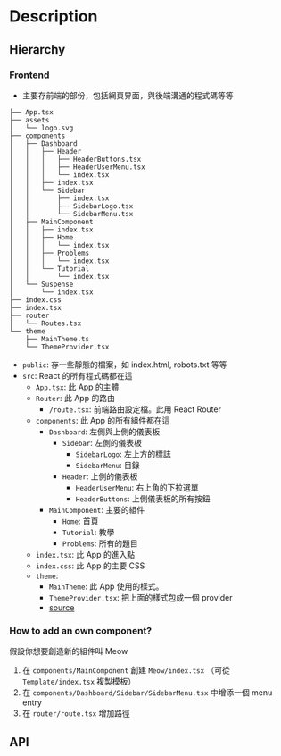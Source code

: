 # Description
## Hierarchy

### Frontend

* 主要存前端的部份，包括網頁界面，與後端溝通的程式碼等等

```
├── App.tsx
├── assets
│   └── logo.svg
├── components
│   ├── Dashboard
│   │   ├── Header
│   │   │   ├── HeaderButtons.tsx
│   │   │   ├── HeaderUserMenu.tsx
│   │   │   └── index.tsx
│   │   ├── index.tsx
│   │   └── Sidebar
│   │       ├── index.tsx
│   │       ├── SidebarLogo.tsx
│   │       └── SidebarMenu.tsx
│   ├── MainComponent
│   │   ├── index.tsx
│   │   ├── Home
│   │   │   └── index.tsx
│   │   ├── Problems
│   │   │   └── index.tsx
│   │   └── Tutorial
│   │       └── index.tsx
│   └── Suspense
│       └── index.tsx
├── index.css
├── index.tsx
├── router
│   └── Routes.tsx
└── theme
    ├── MainTheme.ts
    └── ThemeProvider.tsx
```
* `public`: 存一些靜態的檔案，如 index.html, robots.txt 等等
* `src`: React 的所有程式碼都在這
    * `App.tsx`: 此 App 的主體
    * `Router`: 此 App 的路由
        * `/route.tsx`: 前端路由設定檔。此用 React Router
    * `components`: 此 App 的所有組件都在這
        * `Dashboard`: 左側與上側的儀表板
            * `Sidebar`: 左側的儀表板
                * `SidebarLogo`: 左上方的標誌
                * `SidebarMenu`: 目錄
            * `Header`: 上側的儀表板
                * `HeaderUserMenu`: 右上角的下拉選單
                * `HeaderButtons`: 上側儀表板的所有按鈕
        * `MainComponent`: 主要的組件
            * `Home`: 首頁
            * `Tutorial`: 教學
            * `Problems`: 所有的題目
    * `index.tsx`: 此 App 的進入點
    * `index.css`: 此 App 的主要 CSS
    * `theme`:
        * `MainTheme`: 此 App 使用的樣式。
        * `ThemeProvider.tsx`: 把上面的樣式包成一個 provider
        * [source](https://github.com/bloomui/tokyo-free-white-react-admin-dashboard/blob/main/src/theme/ThemeProvider.tsx)

### How to add an own component?

假設你想要創造新的組件叫 Meow

1. 在 `components/MainComponent` 創建 `Meow/index.tsx` （可從 `Template/index.tsx` 複製模板）
2. 在 `components/Dashboard/Sidebar/SidebarMenu.tsx` 中增添一個 menu entry
3. 在 `router/route.tsx` 增加路徑

## API


